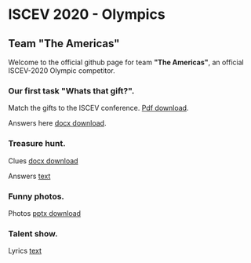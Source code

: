# ISCEV 2020 - Olympics
## Team "The Americas"

Welcome to the official github page for team **"The Americas"**, an official ISCEV-2020 Olympic competitor.

### Our first task "Whats that gift?".

Match the gifts to the ISCEV conference. [Pdf download](OLYMPICS_ISCEV_2020_Gifts_ID.pdf).

Answers here [docx download](ISCEV_2020_OLYMPICS-Gifts_ID_Form-Captains.docx).
  
### Treasure hunt.

Clues [docx download](treasure_hunt.docx)
  
Answers [text](treasure_hunt_answers.txt)
 
### Funny photos.

Photos [pptx download](Presentation1.pptx)
  
### Talent show.

Lyrics [text](lyrics.txt)
  
  
